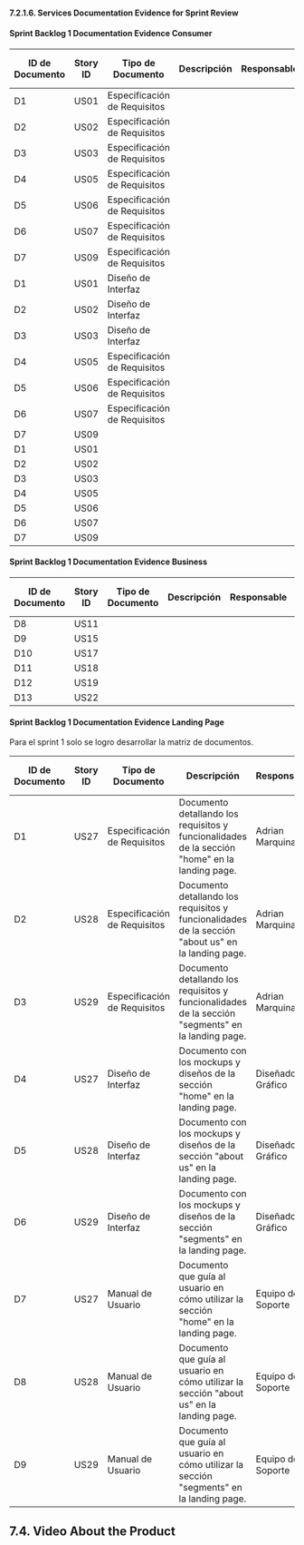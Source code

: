 #### 7.2.1.6. Services Documentation Evidence for Sprint Review

#### Sprint Backlog 1 Documentation Evidence Consumer

| ID de Documento | Story ID | Tipo de Documento           | Descripción                                                  | Responsable       | Fecha de Última Actualización | Estado     |
|-----------------|----------|-----------------------------|--------------------------------------------------------------|----------------------------------|-------------------|-------------------------------|
| D1 | US01 | Especificación de Requisitos |  |  | | |
| D2 | US02 | Especificación de Requisitos |  |  | | |
| D3 | US03 | Especificación de Requisitos |  |  | | |
| D4 | US05 | Especificación de Requisitos |  |  | | |
| D5 | US06 | Especificación de Requisitos |  |  | | |
| D6 | US07 | Especificación de Requisitos |  |  | | |
| D7 | US09 | Especificación de Requisitos |  |  | | |
| D1 | US01 | Diseño de Interfaz |  |  | | |
| D2 | US02 | Diseño de Interfaz |  |  | | |
| D3 | US03 | Diseño de Interfaz |  |  | | |
| D4 | US05 | Especificación de Requisitos |  |  | | |
| D5 | US06 | Especificación de Requisitos |  |  | | |
| D6 | US07 | Especificación de Requisitos |  |  | | |
| D7 | US09 |  |  |  | | |
| D1 | US01 | |  |  | | |
| D2 | US02 | |  |  | | |
| D3 | US03 | |  |  | | |
| D4 | US05 | |  |  | | |
| D5 | US06 | |  |  | | |
| D6 | US07 | |  |  | | |
| D7 | US09 | |  |  | | |

#### Sprint Backlog 1 Documentation Evidence Business

| ID de Documento | Story ID | Tipo de Documento           | Descripción                                                  | Responsable       | Fecha de Última Actualización | Estado     |
|-----------------|----------|-----------------------------|--------------------------------------------------------------|----------------------------------|-------------------|-------------------------------|
| D8 | US11 | |  |  | | |
| D9 | US15 | |  |  | | |
| D10 | US17 | |  |  | | |
| D11 | US18 | |  |  | | |
| D12 | US19 | |  |  | | |
| D13 | US22 | |  |  | | |

#### Sprint Backlog 1 Documentation Evidence Landing Page

Para el sprint 1 solo se logro desarrollar la matriz de documentos.

| ID de Documento | Story ID | Tipo de Documento           | Descripción                                                  | Responsable       | Fecha de Última Actualización | Estado     |
|-----------------|----------|-----------------------------|--------------------------------------------------------------|----------------------------------|-------------------------------|------------|
| D1              | US27     | Especificación de Requisitos | Documento detallando los requisitos y funcionalidades de la sección "home" en la landing page. | Adrian Marquina   | 29/10/2023                    | Pendiente   |
| D2              | US28     | Especificación de Requisitos | Documento detallando los requisitos y funcionalidades de la sección "about us" en la landing page. | Adrian Marquina   | 29/10/2023                    | Pendiente   |
| D3              | US29     | Especificación de Requisitos | Documento detallando los requisitos y funcionalidades de la sección "segments" en la landing page.| Adrian Marquina   | 29/10/2023                    | Pendiente   |
| D4              | US27     | Diseño de Interfaz           | Documento con los mockups y diseños de la sección "home" en la landing page.| Diseñador Gráfico | 29/10/2023                    | Pendiente |
| D5              | US28     | Diseño de Interfaz           | Documento con los mockups y diseños de la sección "about us" en la landing page. | Diseñador Gráfico | 29/10/2023                    | Pendiente |
| D6              | US29     | Diseño de Interfaz           | Documento con los mockups y diseños de la sección "segments" en la landing page. | Diseñador Gráfico | 29/10/2023                    | Pendiente |
| D7              | US27     | Manual de Usuario            | Documento que guía al usuario en cómo utilizar la sección "home" en la landing page. | Equipo de Soporte | 29/10/2023                    | Pendiente   |
| D8              | US28     | Manual de Usuario            | Documento que guía al usuario en cómo utilizar la sección "about us" en la landing page. | Equipo de Soporte | 29/10/2023                    | Pendiente   |
| D9              | US29     | Manual de Usuario            | Documento que guía al usuario en cómo utilizar la sección "segments" en la landing page. | Equipo de Soporte | 29/10/2023                    | Pendiente   |




## 7.4. Video About the Product
<!--stackedit_data:
eyJoaXN0b3J5IjpbMTEzODQ1NjQ2OSwtMTUzNjg0MzE1MywtMT
A0NDc2OTcyMywtNzg3OTkxMTg4LDY4MTIwMDU2OSwxNTA2NDQ1
NjQ2LC0xMjE5NzcwODY3LC0yMDEyMjYzNTQyLDI2MDg5NzI0Mi
w5NTAwMjk4OTAsLTE2MTQxMzA2MzIsMjA5OTU2ODQ3MiwyMDk3
OTQyOTg1LC04NzU0Mjc0OTJdfQ==
-->